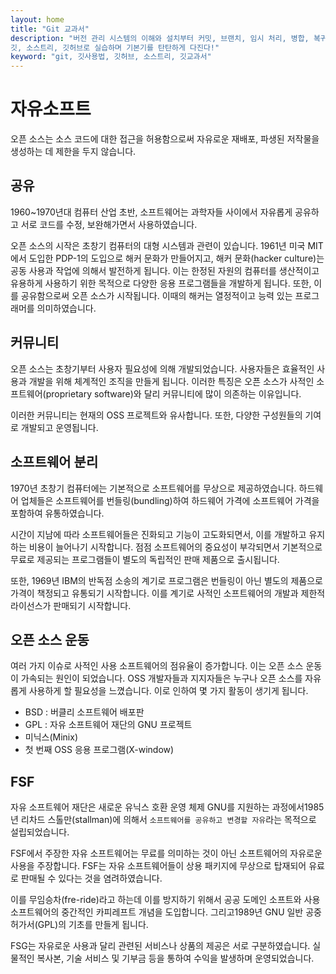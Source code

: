 ```yaml
---
layout: home
title: "Git 교과서"
description: "버전 관리 시스템의 이해와 설치부터 커밋, 브랜치, 임시 처리, 병합, 복귀, 서브모듈, 태그까지
깃, 소스트리, 깃허브로 실습하며 기본기를 탄탄하게 다진다!"
keyword: "git, 깃사용법, 깃허브, 소스트리, 깃교과서"
---
```

# 자유소프트
오픈 소스는 소스 코드에 대한 접근을 허용함으로써 자유로운 재배포, 파생된 저작물을 생성하는 데 제한을 두지 않습니다.

## 공유
1960~1970년대 컴퓨터 산업 초반, 소프트웨어는 과학자들 사이에서 자유롭게 공유하고 서로 코드를 수정, 보완해가면서 사용하였습니다.

오픈 소스의 시작은 초창기 컴퓨터의 대형 시스템과 관련이 있습니다. 1961년 미국 MIT에서 도입한 PDP-1의 도입으로 해커 문화가 만들어지고, 해커 문화(hacker culture)는 공동 사용과 작업에 의해서 발전하게 됩니다. 이는 한정된 자원의 컴퓨터를 생산적이고 유용하게 사용하기 위한 목적으로 다양한 응용 프로그램들을 개발하게 됩니다. 또한, 이를 공유함으로써 오픈 소스가 시작됩니다. 이때의 해커는 열정적이고 능력 있는 프로그래머를 의미하였습니다.

## 커뮤니티
오픈 소스는 초창기부터 사용자 필요성에 의해 개발되었습니다. 사용자들은 효율적인 사용과 개발을 위해 체계적인 조직을 만들게 됩니다. 이러한 특징은 오픈 소스가 사적인 소프트웨어(proprietary software)와 달리 커뮤니티에 많이 의존하는 이유입니다.

이러한 커뮤니티는 현재의 OSS 프로젝트와 유사합니다. 또한, 다양한 구성원들의 기여로 개발되고 운영됩니다.

## 소프트웨어 분리
1970년 초창기 컴퓨터에는 기본적으로 소프트웨어를 무상으로 제공하였습니다. 하드웨어 업체들은 소프트웨어를 번들링(bundling)하여 하드웨어 가격에 소프트웨어 가격을 포함하여 유통하였습니다.

시간이 지남에 따라 소프트웨어들은 진화되고 기능이 고도화되면서, 이를 개발하고 유지하는 비용이 늘어나기 시작합니다. 점점 소프트웨어의 중요성이 부각되면서 기본적으로 무료로 제공되는 프로그램들이 별도의 독립적인 판매 제품으로 출시됩니다.

또한, 1969년 IBM의 반독점 소송의 계기로 프로그램은 번들링이 아닌 별도의 제품으로 가격이 책정되고 유통되기 시작합니다. 이를 계기로 사적인 소프트웨어의 개발과 제한적 라이선스가 판매되기 시작합니다.

## 오픈 소스 운동
여러 가지 이슈로 사적인 사용 소프트웨어의 점유율이 증가합니다. 이는 오픈 소스 운동이 가속되는 원인이 되었습니다. OSS 개발자들과 지지자들은 누구나 오픈 소스를 자유롭게 사용하게 할 필요성을 느꼈습니다. 이로 인하여 몇 가지 활동이 생기게 됩니다.

* BSD : 버클리 소프트웨어 배포판
* GPL : 자유 소프트웨어 재단의 GNU 프로젝트
* 미닉스(Minix)
* 첫 번째 OSS 응용 프로그램(X-window)

## FSF
자유 소프트웨어 재단은 새로운 유닉스 호환 운영 체제 GNU를 지원하는 과정에서1985년 리차드 스톨만(stallman)에 의해서 `소프트웨어를 공유하고 변경할 자유`라는 목적으로 설립되었습니다.

FSF에서 주장한 자유 소프트웨어는 무료를 의미하는 것이 아닌 소프트웨어의 자유로운 사용을 주장합니다. FSF는 자유 소프트웨어들이 상용 패키지에 무상으로 탑재되어 유료로 판매될 수 있다는 것을 염려하였습니다.

이를 무임승차(fre-ride)라고 하는데 이를 방지하기 위해서 공공 도메인 소프트와 사용 소프트웨어의 중간적인 카피레프트 개념을 도입합니다. 그리고1989년 GNU 일반 공중 허가서(GPL)의 기초를 만들게 됩니다.

FSG는 자유로운 사용과 달리 관련된 서비스나 상품의 제공은 서로 구분하였습니다. 실물적인 복사본, 기술 서비스 및 기부금 등을 통하여 수익을 발생하며 운영되었습니다.